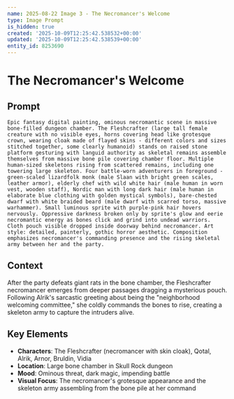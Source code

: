 ```yaml
---
name: 2025-08-22 Image 3 - The Necromancer's Welcome
type: Image Prompt
is_hidden: true
created: '2025-10-09T12:25:42.538532+00:00'
updated: '2025-10-09T12:25:42.538539+00:00'
entity_id: 8253690
---
```


# The Necromancer's Welcome

## Prompt

```
Epic fantasy digital painting, ominous necromantic scene in massive bone-filled dungeon chamber. The Fleshcrafter (large tall female creature with no visible eyes, horns covering head like grotesque crown, wearing cloak made of flayed skins - different colors and sizes stitched together, some clearly humanoid) stands on raised stone platform gesturing with languid authority as skeletal remains assemble themselves from massive bone pile covering chamber floor. Multiple human-sized skeletons rising from scattered remains, including one towering large skeleton. Four battle-worn adventurers in foreground - green-scaled lizardfolk monk (male Slaan with bright green scales, leather armor), elderly chef with wild white hair (male human in worn vest, wooden staff), Nordic man with long dark hair (male human in elaborate blue clothing with golden mystical symbols), bare-chested dwarf with white braided beard (male dwarf with scarred torso, massive warhammer). Small luminous sprite with purple-pink hair hovers nervously. Oppressive darkness broken only by sprite's glow and eerie necromantic energy as bones click and grind into undead warriors. Cloth pouch visible dropped inside doorway behind necromancer. Art style: detailed, painterly, gothic horror aesthetic. Composition emphasizes necromancer's commanding presence and the rising skeletal army between her and the party.
```

## Context

After the party defeats giant rats in the bone chamber, the Fleshcrafter necromancer emerges from deeper passages dragging a mysterious pouch. Following Alrik's sarcastic greeting about being the "neighborhood welcoming committee," she coldly commands the bones to rise, creating a skeleton army to capture the intruders alive.

## Key Elements

- **Characters**: The Fleshcrafter (necromancer with skin cloak), Qotal, Alrik, Arnor, Bruldin, Vidia
- **Location**: Large bone chamber in Skull Rock dungeon
- **Mood**: Ominous threat, dark magic, impending battle
- **Visual Focus**: The necromancer's grotesque appearance and the skeleton army assembling from the bone pile at her command
